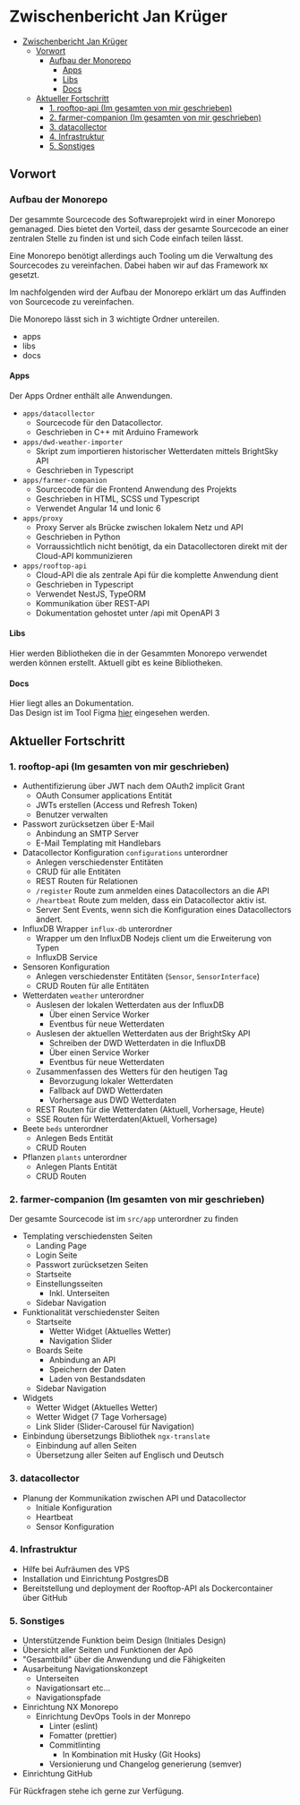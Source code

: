 # Zwischenbericht Jan Krüger

- [Zwischenbericht Jan Krüger](#zwischenbericht-jan-krüger)
  - [Vorwort](#vorwort)
    - [Aufbau der Monorepo](#aufbau-der-monorepo)
      - [Apps](#apps)
      - [Libs](#libs)
      - [Docs](#docs)
  - [Aktueller Fortschritt](#aktueller-fortschritt)
    - [1. rooftop-api (Im gesamten von mir geschrieben)](#1-rooftop-api-im-gesamten-von-mir-geschrieben)
    - [2. farmer-companion (Im gesamten von mir geschrieben)](#2-farmer-companion-im-gesamten-von-mir-geschrieben)
    - [3. datacollector](#3-datacollector)
    - [4. Infrastruktur](#4-infrastruktur)
    - [5. Sonstiges](#5-sonstiges)

## Vorwort

### Aufbau der Monorepo

Der gesammte Sourcecode des Softwareprojekt wird in einer Monorepo gemanaged.
Dies bietet den Vorteil, dass der gesamte Sourcecode an einer zentralen Stelle zu finden ist und sich Code einfach teilen lässt.

Eine Monorepo benötigt allerdings auch Tooling um die Verwaltung des Sourcecodes zu vereinfachen. Dabei haben wir auf das Framework ``NX`` gesetzt.

Im nachfolgenden wird der Aufbau der Monorepo erklärt um das Auffinden von Sourcecode zu vereinfachen.

Die Monorepo lässt sich in 3 wichtigte Ordner untereilen.
- apps
- libs
- docs

#### Apps
Der Apps Ordner enthält alle Anwendungen.

- ``apps/datacollector``
  - Sourcecode für den Datacollector.
  - Geschrieben in C++ mit Arduino Framework
- ``apps/dwd-weather-importer``
  - Skript zum importieren historischer Wetterdaten mittels BrightSky API
  - Geschrieben in Typescript
- ``apps/farmer-companion``
  - Sourcecode für die Frontend Anwendung des Projekts
  - Geschrieben in HTML, SCSS und Typescript
  - Verwendet Angular 14 und Ionic 6
- ``apps/proxy``
  - Proxy Server als Brücke zwischen lokalem Netz und API
  - Geschrieben in Python
  - Vorraussichtlich nicht benötigt, da ein Datacollectoren direkt mit der Cloud-API kommunizieren
- ``apps/rooftop-api``
  - Cloud-API die als zentrale Api für die komplette Anwendung dient
  - Geschrieben in Typescript
  - Verwendet NestJS, TypeORM
  - Kommunikation über REST-API
  - Dokumentation gehostet unter /api mit OpenAPI 3

#### Libs
Hier werden Bibliotheken die in der Gesammten Monorepo verwendet werden können erstellt. Aktuell gibt es keine Bibliotheken.

#### Docs
Hier liegt alles an Dokumentation.  
Das Design ist im Tool Figma [hier](https://www.figma.com/file/s5RJWAktcPl78Z7fF1Vw5N/Companion-App?node-id=0%3A1) eingesehen werden.

## Aktueller Fortschritt

### 1. rooftop-api (Im gesamten von mir geschrieben)

- Authentifizierung über JWT nach dem OAuth2 implicit Grant
  - OAuth Consumer applications Entität
  - JWTs erstellen (Access und Refresh Token)
  - Benutzer verwalten
- Passwort zurücksetzen über E-Mail
  - Anbindung an SMTP Server
  - E-Mail Templating mit Handlebars
- Datacollector Konfiguration ``configurations`` unterordner
  - Anlegen verschiedenster Entitäten
  - CRUD für alle Entitäten
  - REST Routen für Relationen
  - ``/register`` Route zum anmelden eines Datacollectors an die API
  - ``/heartbeat`` Route zum melden, dass ein Datacollector aktiv ist.
  - Server Sent Events, wenn sich die Konfiguration eines Datacollectors ändert.
- InfluxDB Wrapper ``influx-db`` unterordner
  - Wrapper um den InfluxDB Nodejs client um die Erweiterung von Typen
  - InfluxDB Service 
- Sensoren Konfiguration
  - Anlegen verschiedenster Entitäten (``Sensor``, ``SensorInterface``)
  - CRUD Routen für alle Entitäten
- Wetterdaten ``weather`` unterordner
  - Auslesen der lokalen Wetterdaten aus der InfluxDB
    - Über einen Service Worker
    - Eventbus für neue Wetterdaten
  - Auslesen der aktuellen Wetterdaten aus der BrightSky API
    - Schreiben der DWD Wetterdaten in die InfluxDB
    - Über einen Service Worker
    - Eventbus für neue Wetterdaten
  - Zusammenfassen des Wetters für den heutigen Tag
    - Bevorzugung lokaler Wetterdaten
    - Fallback auf DWD Wetterdaten
    - Vorhersage aus DWD Wetterdaten
  - REST Routen für die Wetterdaten (Aktuell, Vorhersage, Heute)
  - SSE Routen für Wetterdaten(Aktuell, Vorhersage)
- Beete ``beds`` unterordner
  - Anlegen Beds Entität
  - CRUD Routen
- Pflanzen ``plants`` unterordner
  - Anlegen Plants Entität
  - CRUD Routen 

### 2. farmer-companion (Im gesamten von mir geschrieben)
Der gesamte Sourcecode ist im ``src/app`` unterordner zu finden

- Templating verschiedensten Seiten
  - Landing Page
  - Login Seite
  - Passwort zurücksetzen Seiten
  - Startseite
  - Einstellungsseiten
    - Inkl. Unterseiten
  - Sidebar Navigation
- Funktionalität verschiedenster Seiten
  - Startseite
    - Wetter Widget (Aktuelles Wetter)
    - Navigation Slider
  - Boards Seite
    - Anbindung an API
    - Speichern der Daten
    - Laden von Bestandsdaten
  - Sidebar Navigation
- Widgets
  - Wetter Widget (Aktuelles Wetter)
  - Wetter Widget (7 Tage Vorhersage)
  - Link Slider (Slider-Carousel für Navigation)
- Einbindung übersetzungs Bibliothek ``ngx-translate``
  - Einbindung auf allen Seiten
  - Übersetzung aller Seiten auf Englisch und Deutsch

### 3. datacollector

- Planung der Kommunikation zwischen API und Datacollector
  - Initiale Konfiguration
  - Heartbeat
  - Sensor Konfiguration

### 4. Infrastruktur

- Hilfe bei Aufräumen des VPS
- Installation und Einrichtung PostgresDB
- Bereitstellung und deployment der Rooftop-API als Dockercontainer über GitHub

### 5. Sonstiges
- Unterstützende Funktion beim Design (Initiales Design)
- Übersicht aller Seiten und Funktionen der Apö
- "Gesamtbild" über die Anwendung und die Fähigkeiten
- Ausarbeitung Navigationskonzept
  - Unterseiten
  - Navigationsart etc...
  - Navigationspfade
- Einrichtung NX Monorepo
  - Einrichtung DevOps Tools in der Monrepo
    - Linter (eslint)
    - Fomatter (prettier)
    - Commitlinting
      - In Kombination mit Husky (Git Hooks)
    - Versionierung und Changelog generierung (semver)
- Einrichtung GitHub

Für Rückfragen stehe ich gerne zur Verfügung.
